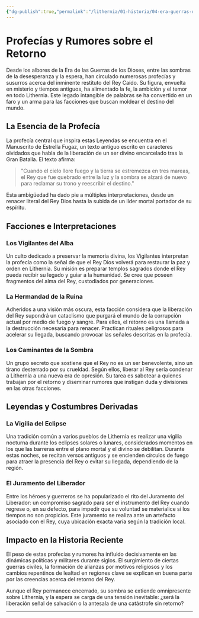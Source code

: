 ```yaml
---
{"dg-publish":true,"permalink":"/lithernia/01-historia/04-era-guerras-dioses/profecias-y-rumores-sobre-el-retorno/","title":"Profecías y Rumores sobre el Retorno","tags":["lithernia","profecia","lore","rey-caido"]}
---
```


# Profecías y Rumores sobre el Retorno

Desde los albores de la Era de las Guerras de los Dioses, entre las sombras de la desesperanza y la espera, han circulado numerosas profecías y susurros acerca del inminente restituto del Rey Caído. Su figura, envuelta en misterio y tiempos antiguos, ha alimentado la fe, la ambición y el temor en todo Lithernia. Este legado intangible de palabras se ha convertido en un faro y un arma para las facciones que buscan moldear el destino del mundo.

## La Esencia de la Profecía

La profecía central que inspira estas Leyendas se encuentra en el Manuscrito de Estrella Fugaz, un texto antiguo escrito en caracteres olvidados que habla de la liberación de un ser divino encarcelado tras la Gran Batalla. El texto afirma:

> "Cuando el cielo llore fuego y la tierra se estremezca en tres mareas, el Rey que fue quebrado entre la luz y la sombra se alzará de nuevo para reclamar su trono y reescribir el destino."

Esta ambigüedad ha dado pie a múltiples interpretaciones, desde un renacer literal del Rey Dios hasta la subida de un líder mortal portador de su espíritu.

## Facciones e Interpretaciones

### Los Vigilantes del Alba

Un culto dedicado a preservar la memoria divina, los Vigilantes interpretan la profecía como la señal de que el Rey Dios volverá para restaurar la paz y orden en Lithernia. Su misión es preparar templos sagrados donde el Rey pueda recibir su legado y guiar a la humanidad. Se cree que poseen fragmentos del alma del Rey, custodiados por generaciones.

### La Hermandad de la Ruina

Adheridos a una visión más oscura, esta facción considera que la liberación del Rey supondrá un cataclismo que purgará el mundo de la corrupción actual por medio de fuego y sangre. Para ellos, el retorno es una llamada a la destrucción necesaria para renacer. Practican rituales peligrosos para acelerar su llegada, buscando provocar las señales descritas en la profecía.

### Los Caminantes de la Sombra

Un grupo secreto que sostiene que el Rey no es un ser benevolente, sino un tirano desterrado por su crueldad. Según ellos, liberar al Rey sería condenar a Lithernia a una nueva era de opresión. Su tarea es sabotear a quienes trabajan por el retorno y diseminar rumores que instigan duda y divisiones en las otras facciones.

## Leyendas y Costumbres Derivadas

### La Vigilia del Eclipse

Una tradición común a varios pueblos de Lithernia es realizar una vigilia nocturna durante los eclipses solares o lunares, considerados momentos en los que las barreras entre el plano mortal y el divino se debilitan. Durante estas noches, se recitan versos antiguos y se encienden círculos de fuego para atraer la presencia del Rey o evitar su llegada, dependiendo de la región.

### El Juramento del Liberador

Entre los héroes y guerreros se ha popularizado el rito del Juramento del Liberador: un compromiso sagrado para ser el instrumento del Rey cuando regrese o, en su defecto, para impedir que su voluntad se materialice si los tiempos no son propicios. Este juramento se realiza ante un artefacto asociado con el Rey, cuya ubicación exacta varía según la tradición local.

## Impacto en la Historia Reciente

El peso de estas profecías y rumores ha influido decisivamente en las dinámicas políticas y militares durante siglos. El surgimiento de ciertas guerras civiles, la formación de alianzas por motivos religiosos y los cambios repentinos de lealtad en regiones clave se explican en buena parte por las creencias acerca del retorno del Rey.

Aunque el Rey permanece encerrado, su sombra se extiende omnipresente sobre Lithernia, y la espera se carga de una tensión inevitable: ¿será la liberación señal de salvación o la antesala de una catástrofe sin retorno?

---
